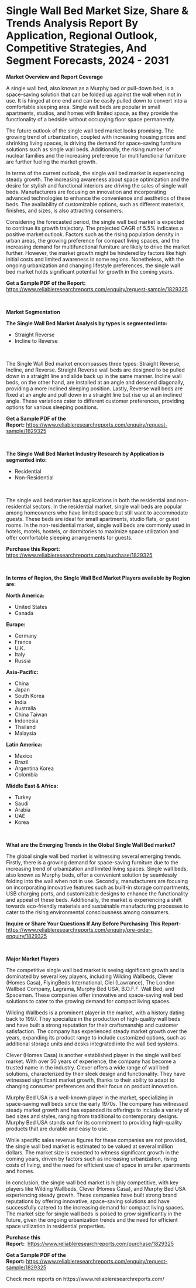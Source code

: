 <p><h1>Single Wall Bed Market Size, Share & Trends Analysis Report By Application, Regional Outlook, Competitive Strategies, And Segment Forecasts, 2024 - 2031</h1></p><p><strong>Market Overview and Report Coverage</strong></p>
<p><p>A single wall bed, also known as a Murphy bed or pull-down bed, is a space-saving solution that can be folded up against the wall when not in use. It is hinged at one end and can be easily pulled down to convert into a comfortable sleeping area. Single wall beds are popular in small apartments, studios, and homes with limited space, as they provide the functionality of a bedside without occupying floor space permanently.</p><p>The future outlook of the single wall bed market looks promising. The growing trend of urbanization, coupled with increasing housing prices and shrinking living spaces, is driving the demand for space-saving furniture solutions such as single wall beds. Additionally, the rising number of nuclear families and the increasing preference for multifunctional furniture are further fueling the market growth.</p><p>In terms of the current outlook, the single wall bed market is experiencing steady growth. The increasing awareness about space optimization and the desire for stylish and functional interiors are driving the sales of single wall beds. Manufacturers are focusing on innovation and incorporating advanced technologies to enhance the convenience and aesthetics of these beds. The availability of customizable options, such as different materials, finishes, and sizes, is also attracting consumers.</p><p>Considering the forecasted period, the single wall bed market is expected to continue its growth trajectory. The projected CAGR of 5.5% indicates a positive market outlook. Factors such as the rising population density in urban areas, the growing preference for compact living spaces, and the increasing demand for multifunctional furniture are likely to drive the market further. However, the market growth might be hindered by factors like high initial costs and limited awareness in some regions. Nonetheless, with the ongoing urbanization and changing lifestyle preferences, the single wall bed market holds significant potential for growth in the coming years.</p></p>
<p><strong>Get a Sample PDF of the Report:</strong> <a href="https://www.reliableresearchreports.com/enquiry/request-sample/1829325">https://www.reliableresearchreports.com/enquiry/request-sample/1829325</a></p>
<p>&nbsp;</p>
<p><strong>Market Segmentation</strong></p>
<p><strong>The Single Wall Bed Market Analysis by types is segmented into:</strong></p>
<p><ul><li>Straight Reverse</li><li>Incline to Reverse</li></ul></p>
<p>&nbsp;</p>
<p><p>The Single Wall Bed market encompasses three types: Straight Reverse, Incline, and Reverse. Straight Reverse wall beds are designed to be pulled down in a straight line and slide back up in the same manner. Incline wall beds, on the other hand, are installed at an angle and descend diagonally, providing a more inclined sleeping position. Lastly, Reverse wall beds are fixed at an angle and pull down in a straight line but rise up at an inclined angle. These variations cater to different customer preferences, providing options for various sleeping positions.</p></p>
<p><strong>Get a Sample PDF of the Report:</strong>&nbsp;<a href="https://www.reliableresearchreports.com/enquiry/request-sample/1829325">https://www.reliableresearchreports.com/enquiry/request-sample/1829325</a></p>
<p>&nbsp;</p>
<p><strong>The Single Wall Bed Market Industry Research by Application is segmented into:</strong></p>
<p><ul><li>Residential</li><li>Non-Residential</li></ul></p>
<p>&nbsp;</p>
<p><p>The single wall bed market has applications in both the residential and non-residential sectors. In the residential market, single wall beds are popular among homeowners who have limited space but still want to accommodate guests. These beds are ideal for small apartments, studio flats, or guest rooms. In the non-residential market, single wall beds are commonly used in hotels, motels, hostels, or dormitories to maximize space utilization and offer comfortable sleeping arrangements for guests.</p></p>
<p><strong>Purchase this Report:</strong>&nbsp; <a href="https://www.reliableresearchreports.com/purchase/1829325">https://www.reliableresearchreports.com/purchase/1829325</a></p>
<p>&nbsp;</p>
<p><strong>In terms of Region, the Single Wall Bed Market Players available by Region are:</strong></p>
<p>
    <p> <strong> North America: </strong>
        <ul>
            <li>United States</li>
            <li>Canada</li>
        </ul>
        </p> 
    <p> <strong> Europe: </strong>
        <ul>
            <li>Germany</li>
            <li>France</li>
            <li>U.K.</li>
            <li>Italy</li>
            <li>Russia</li>
        </ul>
        </p> 
    <p> <strong> Asia-Pacific: </strong>
        <ul>
            <li>China</li>
            <li>Japan</li>
            <li>South Korea</li>
            <li>India</li>
            <li>Australia</li>
            <li>China Taiwan</li>
            <li>Indonesia</li>
            <li>Thailand</li>
            <li>Malaysia</li>
        </ul>
        </p> 
    <p> <strong> Latin America: </strong>
        <ul>
            <li>Mexico</li>
            <li>Brazil</li>
            <li>Argentina Korea</li>
            <li>Colombia</li>
        </ul>
        </p> 
    <p> <strong> Middle East & Africa: </strong>
        <ul>
            <li>Turkey</li>
            <li>Saudi</li>
            <li>Arabia</li>
            <li>UAE</li>
            <li>Korea</li>
        </ul>
    </p>
    </p>
<p>&nbsp;</p>
<p><strong>What are the Emerging Trends in the Global Single Wall Bed market?</strong></p>
<p><p>The global single wall bed market is witnessing several emerging trends. Firstly, there is a growing demand for space-saving furniture due to the increasing trend of urbanization and limited living spaces. Single wall beds, also known as Murphy beds, offer a convenient solution by seamlessly folding into the wall when not in use. Secondly, manufacturers are focusing on incorporating innovative features such as built-in storage compartments, USB charging ports, and customizable designs to enhance the functionality and appeal of these beds. Additionally, the market is experiencing a shift towards eco-friendly materials and sustainable manufacturing processes to cater to the rising environmental consciousness among consumers.</p></p>
<p><strong>Inquire or Share Your Questions If Any Before Purchasing This Report</strong>- <a href="https://www.reliableresearchreports.com/enquiry/pre-order-enquiry/1829325">https://www.reliableresearchreports.com/enquiry/pre-order-enquiry/1829325</a></p>
<p>&nbsp;</p>
<p><strong>Major Market Players</strong></p>
<p><p>The competitive single wall bed market is seeing significant growth and is dominated by several key players, including Wilding Wallbeds, Clever (Homes Casa), FlyingBeds International, Clei (Lawrance), The London Wallbed Company, Lagrama, Murphy Bed USA, B.O.F.F. Wall Bed, and Spaceman. These companies offer innovative and space-saving wall bed solutions to cater to the growing demand for compact living spaces.</p><p>Wilding Wallbeds is a prominent player in the market, with a history dating back to 1997. They specialize in the production of high-quality wall beds and have built a strong reputation for their craftsmanship and customer satisfaction. The company has experienced steady market growth over the years, expanding its product range to include customized options, such as additional storage units and desks integrated into the wall bed systems.</p><p>Clever (Homes Casa) is another established player in the single wall bed market. With over 50 years of experience, the company has become a trusted name in the industry. Clever offers a wide range of wall bed solutions, characterized by their sleek design and functionality. They have witnessed significant market growth, thanks to their ability to adapt to changing consumer preferences and their focus on product innovation.</p><p>Murphy Bed USA is a well-known player in the market, specializing in space-saving wall beds since the early 1970s. The company has witnessed steady market growth and has expanded its offerings to include a variety of bed sizes and styles, ranging from traditional to contemporary designs. Murphy Bed USA stands out for its commitment to providing high-quality products that are durable and easy to use.</p><p>While specific sales revenue figures for these companies are not provided, the single wall bed market is estimated to be valued at several million dollars. The market size is expected to witness significant growth in the coming years, driven by factors such as increasing urbanization, rising costs of living, and the need for efficient use of space in smaller apartments and homes.</p><p>In conclusion, the single wall bed market is highly competitive, with key players like Wilding Wallbeds, Clever (Homes Casa), and Murphy Bed USA experiencing steady growth. These companies have built strong brand reputations by offering innovative, space-saving solutions and have successfully catered to the increasing demand for compact living spaces. The market size for single wall beds is poised to grow significantly in the future, given the ongoing urbanization trends and the need for efficient space utilization in residential properties.</p></p>
<p><strong>Purchase this Report:</strong>&nbsp;&nbsp;<a href="https://www.reliableresearchreports.com/purchase/1829325">https://www.reliableresearchreports.com/purchase/1829325</a></p>
<p></p>
<p><strong>Get a Sample PDF of the Report:</strong>&nbsp;<a href="https://www.reliableresearchreports.com/enquiry/request-sample/1829325">https://www.reliableresearchreports.com/enquiry/request-sample/1829325</a></p>
<p>Check more reports on https://www.reliableresearchreports.com/</p>